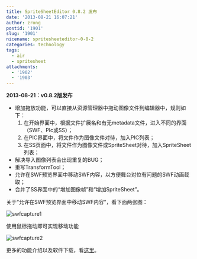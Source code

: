 ```yaml
---
title: SpriteSheetEditor 0.8.2 发布
date: '2013-08-21 16:07:21'
author: zrong
postid: '1901'
slug: '1901'
nicename: spritesheeteditor-0-8-2
categories: technology
tags:
  - air
  - spritesheet
attachments:
  - '1902'
  - '1903'
---
```


**2013-08-21：v0.8.2版发布**

-   增加拖放功能，可以直接从资源管理器中拖动图像文件到编辑器中，规则如下：
    1.  在开始界面中，根据文件扩展名和有无metadata文件，进入不同的界面（SWF、PIc或SS）；
    2.  在PIC界面中，将文件作为图像文件对待，加入PIC列表；
    3.  在SS页面中，将文件作为图像文件或SpriteSheet对待，加入SpriteSheet列表；
-   解决导入图像列表会出现重复的BUG；
-   重写TransformTool；
-   允许在SWF预览界面中移动SWF内容，以方便舞台对位有问题的SWF动画截取；
-   合并了SS界面中的“增加图像帧”和“增加SpriteSheet”。

关于“允许在SWF预览界面中移动SWF内容”，看下面两张图：<!--more-->

![swfcapture1](/uploads/2013/08/swf_capture1.png)

使用鼠标拖动即可实现移动功能

![swfcapture2](/uploads/2013/08/swf_capture2.png)

更多的功能介绍以及软件下载，看[这里](http://zengrong.net/sprite_sheet_editor)。


